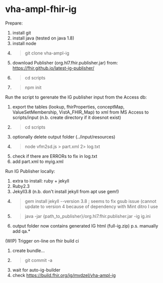 # vha-ampl-fhir-ig

Prepare:
1. install git
1. install java (tested on java 1.8)
1. install node
1. > git clone vha-ampl-ig
1. download Publisher (org.hl7.fhir.publisher.jar) from: https://fhir.github.io/latest-ig-publisher/
1. > cd scripts
1. > npm init

Run the script to gerenate the IG publisher input from the Access db:
1. export the tables (lookup, fhirProperties, conceptMap, ValueSetMembership, VistA_FHIR_Map) to xml from MS Access to scripts/input (n.b. create directory if it doesnot exist)
1. > cd scripts
1. optionally delete output folder (../input/resources)
1. > node vfm2sd.js > part.xml 2> log.txt
1. check if there are ERRORs to fix in log.txt
1. add part.xml to myig.xml

Run IG Publisher locally:
1. extra to install: ruby + jekyll
1. Ruby2.3
1. Jekyll3.8 (n.b. don't install jekyll from apt use gem!)
1. > gem install jekyll --version 3.8 ; seems to fix gsub issue (cannot update to version 4 because of dependency with Mint ditro I use
1. > java -jar {path_to_publisher}/org.hl7.fhir.publisher.jar -ig ig.ini
1. output folder now contains generated IG html (full-ig.zip) p.s. manually add qa.*

(WIP) Trigger on-line on fhir build ci
1. create bundle...
1. > git commit -a
1. wait for auto-ig-builder
1. check https://build.fhir.org/ig/mvdzel/vha-ampl-ig
